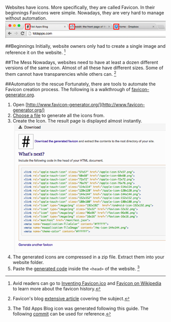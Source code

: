 Websites have icons. More specifically, they are called Favicon. In their beginnings Favicons were simple. Nowadays, they are very hard to manage without automation.  
![Favicons](/images/fav-icon/address-bar.png)

##Beginnings
Initially, website owners only had to create a single image and reference it on the website. [^favicon_history]

##The Mess
Nowadays, websites need to have at least a dozen different versions of the same icon. Almost of all these have different sizes. Some of them cannot have transparencies while others can. [^the_icon_mess]

##Automation to the rescue
Fortunately, there are tools to automate the Favicon creation process. The following is a walkthrough of [favicon-generator.org](http://www.favicon-generator.org/).

1. Open [http://www.favicon-generator.org/](http://www.favicon-generator.org/)
2. [Choose a file](/images/fav-icon/choose-file.png) to generate all the icons from.
3. Create the Icon. The result page is displayed almost instantly.  
![Generation Result](/images/fav-icon/report-result.png)
4. The generated icons are compressed in a zip file. Extract them into your website folder.
5. Paste the [generated code](/images/fav-icon/generated-code.png) inside the `<head>` of the website. [^sample_commit]


[^favicon_history]: Avid readers can go to [Inventing Favicon.ico](https://ruthlessray.wordpress.com/2013/09/02/inventing-favicon-ico/) and [Favicon on Wikipedia](https://en.m.wikipedia.org/wiki/Favicon) to learn more about the favicon history.
[^the_icon_mess]: Favicon's blog [extensive article](https://realfavicongenerator.net/blog/favicon-why-youre-doing-it-wrong/) covering the subject.
[^sample_commit]: The Tdd Apps Blog icon was generated following this guide. The following [commit](https://github.com/tddapps/blog/commit/ccf60cbe40ec3188f918577b5691ac6f90bba911) can be used for reference.
